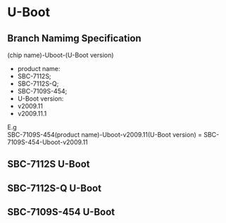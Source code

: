 # U-Boot## Branch Namimg Specification(chip name)-Uboot-(U-Boot version)* product name: * SBC-7112S; * SBC-7112S-Q; * SBC-7109S-454;* U-Boot version: * v2009.11 * v2009.11.1E.g  SBC-7109S-454(product name)-Uboot-v2009.11(U-Boot version) = SBC-7109S-454-Uboot-v2009.11## SBC-7112S U-Boot## SBC-7112S-Q U-Boot## SBC-7109S-454 U-Boot